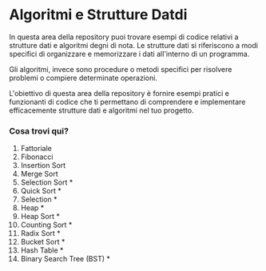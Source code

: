 # Algoritmi e Strutture Datdi
In questa area della repository puoi trovare esempi di codice relativi a strutture dati e algoritmi degni di nota. Le strutture dati si riferiscono a modi specifici di organizzare e memorizzare i dati all'interno di un programma.

Gli algoritmi, invece sono procedure o metodi specifici per risolvere problemi o compiere determinate operazioni.

L'obiettivo di questa area della repository è fornire esempi pratici e funzionanti di codice che ti permettano di comprendere e implementare efficacemente strutture dati e algoritmi nel tuo progetto.

### Cosa trovi qui?
1. Fattoriale
2. Fibonacci
3. Insertion Sort
4. Merge Sort
5. Selection Sort *
6. Quick Sort *
7. Selection *
8. Heap *
9. Heap Sort *
10. Counting Sort *
11. Radix Sort *
12. Bucket Sort *
13. Hash Table *
14. Binary Search Tree (BST) *
